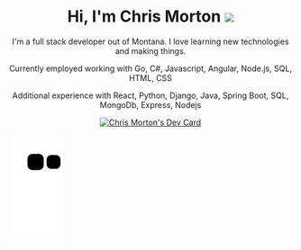    <h1 align="center">Hi, I'm Chris Morton <img src="https://media.giphy.com/media/hvRJCLFzcasrR4ia7z/giphy.gif" width="35"></h1>
<p align="center">I'm a full stack developer out of Montana.  I love learning new technologies and making things.  </p>
<p align="center">Currently employed working with Go, C#, Javascript, Angular, Node.js, SQL, HTML, CSS</p>
<p align="center">Additional experience with React, Python, Django, Java, Spring Boot, SQL, MongoDb, Express, Nodejs</p>


<p align="center">
<a href="https://app.daily.dev/Mortr0n"><img src="https://api.daily.dev/devcards/21cfad7c1e2a4162a5208a08af46b738.png?r=6ld" width="400" alt="Chris Morton's Dev Card"/></a> 
</p>  

<!--- Git Hub Snake Game from Grid --->
<img src="https://github.com/Mortr0n/Mortr0n/blob/output/github-contribution-grid-snake.svg" alt="Git Hub Snake Dark"/>
  
     
